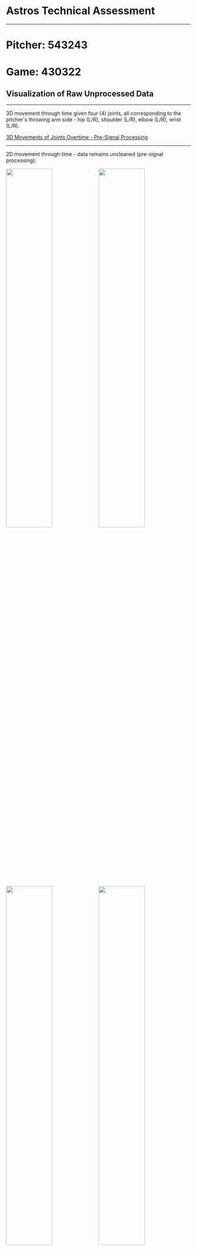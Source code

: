 # Astros Technical Assessment

___
# Pitcher: 543243
# Game: 430322
## Visualization of Raw Unprocessed Data
___

3D movement through time given four (4) joints, all corresponding to the pitcher's throwing arm side - hip (L/R), shoulder (L/R), elbow (L/R), wrist (L/R).

[3D Movements of Joints Overtime - Pre-Signal Processing](./images_and_output_data/pitcher_543243/uncleaned_3d_plot_.html)

___

2D movement through time - data remains uncleaned (pre-signal processing):

<img src = "./images_and_output_data/pitcher_543243/right_hip_xyz.png" width=50%><img src = "./images_and_output_data/pitcher_543243/right_shoulder_xyz.png" width = 50%>
<img src = "./images_and_output_data/pitcher_543243/right_elbow_xyz.png" width = 50%><img src = "./images_and_output_data/pitcher_543243/right_wrist_xyz.png" width = 50%>
___

## Signal Processing Methodology - Density-Based Spatial Clustering of Applications with Noise (DBSCAN)
___
Implementation of a machine learning model known as DBSCAN. This is a density-based clustering non-parametric algorithm that groups given a set of points in a given n<sup>th</sup> dimensional space. It groups together points that are closely packed together, marking outliers in low density regions. 

In this study DBSCAN is applied to each coordinate per joint assessed and assessed independently per unit of time. As joint path over x, y, z coordinates is fluid over time, with no interruptions, DBSCAN per unit time allows for the model to identify continuous streams. Parameters epsilon (eps) and minimum  number of samples (min_samples) were manually adjusted to produce desired results. Noise can be seen as wider/fatter portions of the plots which primariliy presents itself towards the beginning (set position) and end (ball release position) of pitch delivery. If not explicitly identified, the default means to calculate distance between isntances in a feature array is via euclidean geometry (note that the metric to measure must be one of the options allowed by sklearn.metrics.pairwise_distances). Further parameters were not adjusted in this study but can be further reviewed to potentially further reduce noise. 2-dimensional plots of the cleaned data can be seen below:

<img src = "./images_and_output_data/pitcher_543243/right_hip_cleaned.png" width=50%><img src = "./images_and_output_data/pitcher_543243/right_shoulder_cleaned.png" width = 50%>
<img src = "./images_and_output_data/pitcher_543243/right_elbow_cleaned.png" width = 50%><img src = "./images_and_output_data/pitcher_543243/right_wrist_cleaned.png" width = 50%>

## Measured Metrics to Identify Arm Path
___
1. Curvature Over Time Profile measures how the bending or tuning of a path changes as an object or point moves. In turms of motion, cuvature can provide insight into the nature of movement.
    - Constant curvature indicates that the object is moving along a circular path with a fixed radius
    - Changing curvature over time indicates that the object's path is bending or turning at varying rates.
    - Zero curvature indicates that the object is moving in a straight line.

<img src = "./images_and_output_data/pitcher_543243/r_hip_curvature.png" width=50%><img src = "./images_and_output_data/pitcher_543243/r_shoulder_curvature.png" width = 50%>
<img src = "./images_and_output_data/pitcher_543243/r_elbow_curvature.png" width = 50%><img src = "./images_and_output_data/pitcher_543243/r_wrist_curvature.png" width = 50%>

2. Velocity Over Time Profile measure how the speed and direction of an object's movement change as it travels along its path. A more basic metric, but possible to identify differences as pitch count increases.

<img src = "./images_and_output_data/pitcher_543243/r_hip_velo.png" width=50%><img src = "./images_and_output_data/pitcher_543243/r_shoulder_velo.png" width = 50%>
<img src = "./images_and_output_data/pitcher_543243/r_elbow_velo.png" width = 50%><img src = "./images_and_output_data/pitcher_543243/r_wrist_velo.png" width = 50%>

3. Cumulative Distance Traveled provides a quantitative measure of how much the arm/joint ha smoved during the entire pitch delivery. Through this one can gain possibly insights to the efficiency and mechnics of pitching motion. This could also possibly be used to identify any mechcanil differences in a pitchers delivery, potentially identifying injury, strain, or fatigue. (note all joints have been placed in one plot)

<img src = "./images_and_output_data/pitcher_543243/total_path_length.png" width = 100%>

4. Aggregate Mean Path tracks the joint path through time and computes the mean for all samples per time increment. Once the mean path is computed a tolerance can then be set to allow for normal deviations in pitch delivery. If the delivery starts to fall outside of the "pocket" then further investigation may be needed.

<img src = "./images_and_output_data/pitcher_543243/r_hip_x_mean_path.png" width=33%><img src = "./images_and_output_data/pitcher_543243/r_hip_y_mean_path.png" width = 33%><img src = "./images_and_output_data/pitcher_543243/r_hip_z_mean_path.png" width = 33%>

<img src = "./images_and_output_data/pitcher_543243/r_shoulder_x_mean_path.png" width=33%><img src = "./images_and_output_data/pitcher_543243/r_shoulder_y_mean_path.png" width = 33%><img src = "./images_and_output_data/pitcher_543243/r_shoulder_z_mean_path.png" width = 33%>

<img src = "./images_and_output_data/pitcher_543243/r_elbow_x_mean_path.png" width=33%><img src = "./images_and_output_data/pitcher_543243/r_elbow_y_mean_path.png" width = 33%><img src = "./images_and_output_data/pitcher_543243/r_elbow_z_mean_path.png" width = 33%>

<img src = "./images_and_output_data/pitcher_543243/r_wrist_x_mean_path.png" width=33%><img src = "./images_and_output_data/pitcher_543243/r_wrist_y_mean_path.png" width = 33%><img src = "./images_and_output_data/pitcher_543243/r_wrist_z_mean_path.png" width = 33%>
